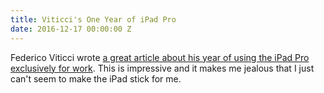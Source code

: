 ```yaml
---
title: Viticci's One Year of iPad Pro
date: 2016-12-17 00:00:00 Z
---
```


Federico Viticci wrote [a great article about his year of using the iPad Pro exclusively for work](https://www.macstories.net/stories/one-year-of-ipad-pro/). This is impressive and it makes me jealous that I just can't seem to make the iPad stick for me. 